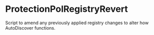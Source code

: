 # ProtectionPolRegistryRevert
Script to amend any previously applied registry changes to alter how AutoDiscover functions. 
